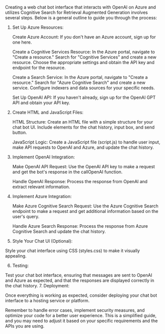 Creating a web chat bot interface that interacts with OpenAI on Azure and utilizes Cognitive Search for Retrieval Augmented Generation involves several steps. Below is a general outline to guide you through the process:
1. Set Up Azure Resources:

    Create Azure Account:
    If you don't have an Azure account, sign up for one here.

    Create a Cognitive Services Resource:
        In the Azure portal, navigate to "Create a resource."
        Search for "Cognitive Services" and create a new resource.
        Choose the appropriate settings and obtain the API key and endpoint for the resource.

    Create a Search Service:
        In the Azure portal, navigate to "Create a resource."
        Search for "Azure Cognitive Search" and create a new service.
        Configure indexers and data sources for your specific needs.

    Set Up OpenAI API:
        If you haven't already, sign up for the OpenAI GPT API and obtain your API key.

2. Create HTML and JavaScript Files:

    HTML Structure:
    Create an HTML file with a simple structure for your chat bot UI. Include elements for the chat history, input box, and send button.

    JavaScript Logic:
    Create a JavaScript file (script.js) to handle user input, make API requests to OpenAI and Azure, and update the chat history.

3. Implement OpenAI Integration:

    Make OpenAI API Request:
    Use the OpenAI API key to make a request and get the bot's response in the callOpenAI function.

    Handle OpenAI Response:
    Process the response from OpenAI and extract relevant information.

4. Implement Azure Integration:

    Make Azure Cognitive Search Request:
    Use the Azure Cognitive Search endpoint to make a request and get additional information based on the user's query.

    Handle Azure Search Response:
    Process the response from Azure Cognitive Search and update the chat history.

5. Style Your Chat UI (Optional):

Style your chat interface using CSS (styles.css) to make it visually appealing.


6. Testing:

Test your chat bot interface, ensuring that messages are sent to OpenAI and Azure as expected, and that the responses are displayed correctly in the chat history.
7. Deployment:

Once everything is working as expected, consider deploying your chat bot interface to a hosting service or platform.

Remember to handle error cases, implement security measures, and optimize your code for a better user experience. This is a simplified guide, and you may need to adjust it based on your specific requirements and the APIs you are using.


